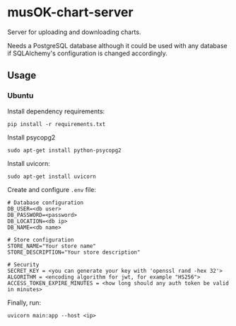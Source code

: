 # musOK-chart-server
Server for uploading and downloading charts.

Needs a PostgreSQL database although it could be used with any database if SQLAlchemy's configuration is changed accordingly.

## Usage

### Ubuntu

Install dependency requirements:
```
pip install -r requirements.txt
```

Install psycopg2
```
sudo apt-get install python-psycopg2
```

Install uvicorn:
```
sudo apt-get install uvicorn
```

Create and configure `.env` file:
```
# Database configuration
DB_USER=<db user>
DB_PASSWORD=<password>
DB_LOCATION=<db ip>
DB_NAME=<db name>

# Store configuration
STORE_NAME="Your store name"
STORE_DESCRIPTION="Your store description"

# Security
SECRET_KEY = <you can generate your key with 'openssl rand -hex 32'>
ALGORITHM = <encoding algorithm for jwt, for example "HS256">
ACCESS_TOKEN_EXPIRE_MINUTES = <how long should any auth token be valid in minutes>
```

Finally, run:
```
uvicorn main:app --host <ip>
```
